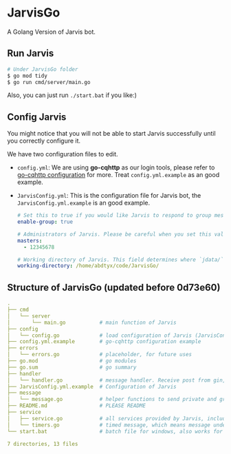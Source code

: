 # JarvisGo

A Golang Version of Jarvis bot.

## Run Jarvis

```bash
# Under JarvisGo folder
$ go mod tidy
$ go run cmd/server/main.go
```

Also, you can just run `./start.bat` if you like:)

## Config Jarvis

You might notice that you will not be able to start Jarvis successfully until you correctly configure it.

We have two configuration files to edit.

* `config.yml`: We are using **go-cqhttp** as our login tools, please refer to [go-cqhttp configuration](https://docs.go-cqhttp.org/guide/config.html#%E9%85%8D%E7%BD%AE%E4%BF%A1%E6%81%AF) for more. Treat `config.yml.example` as an good example.

* `JarvisConfig.yml`: This is the configuration file for Jarvis bot, the `JarvisConfig.yml.example` is an good example.

  ```yaml
  # Set this to true if you would like Jarvis to respond to group message
  enable-group: true
  
  # Administrators of Jarvis. Please be careful when you set this value. A good and simple value for this field is your **own** qquid (Replace 12345678 with your own qquid).
  masters:
    - 12345678
  
  # Working directory of Jarvis. This field determines where `jdata/` and `jlog/` is placed. **Do not** use relative path, please make sure you are using absolute path. If you don't know what is "path", leave this field empty, like `working-directory: `, and follow the steps in "Run Jarvis".
  working-directory: /home/abdtyx/code/JarvisGo/
  ```

  

## Structure of JarvisGo (updated before 0d73e60)

```yaml
.
├── cmd
│   └── server
│       └── main.go           # main function of Jarvis
├── config
│   └── config.go             # load configuration of Jarvis (JarvisConfig.yml)
├── config.yml.example        # go-cqhttp configuration example
├── errors
│   └── errors.go             # placeholder, for future uses
├── go.mod                    # go modules
├── go.sum                    # go summary
├── handler
│   └── handler.go            # message handler. Receive post from gin, then resolve which service will be called
├── JarvisConfig.yml.example  # Configuration of Jarvis
├── message
│   └── message.go            # helper functions to send private and group message
├── README.md                 # PLEASE README
├── service
│   ├── service.go            # all services provided by Jarvis, including helper functions used by service functions
│   └── timers.go             # timed message, which means message under this classification will be sent at a specific time
└── start.bat                 # batch file for windows, also works for linux

7 directories, 13 files
```

